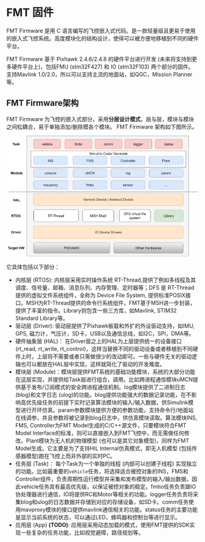# FMT 固件
FMT Firmware 是用 C 语言编写的飞控嵌入式代码。是一款轻量级且更易于使用的嵌入式飞控系统。高度模块化的结构设计，使得可以被方便地移植到不同的硬件平台。

FMT Firmware 基于 Pixhawk 2.4.6/2.4.8 的硬件平台进行开发 (未来将支持到更多硬件平台上)，包括FMU (stm32F427) 和 IO (stm32F103) 两个部分的固件。支持Mavlink 1.0/2.0，所以可以支持主流的地面站，如QGC，Mission Planner 等。

## FMT Firmware架构
FMT Firmware 为飞控的嵌入式部分，采用**分层设计模式**，层与层，模块与模块之间松耦合，易于单独添加/删除模各个模块。 FMT Firmware 架构如下图所示。

![fmt_structure](figures/fmt_struct.png)

它具体包括以下部分：

- 内核层 (RTOS): 内核层采用实时操作系统 RT-Thread,提供了例如多线程及其调度、信号量、邮箱、消息队列、内存管理、定时器等；DFS 是 RT-Thread 提供的虚拟文件系统组件，全称为 Device File System, 提供标准POSIX接口。MSH为RT-Thread提供的命令行系统组件，FMT基于MSH进一步封装，提供了丰富的指令。Library则包含一些三方库，如Mavlink, STIM32 Standard Library等。
- 驱动层 (Driver): 驱动层提供了Pixhawk板载和外扩的外设驱动支持，如IMU, GPS, 磁力计，气压计，SD卡，USB以及通信总线，如I2C，SPI，DMA等。
- 硬件抽象层 (HAL)： 在Driver层之上的HAL为上层提供统一的设备接口 (rt_read, rt_write, rt_control)，这样当替换不同的驱动设备或者移植到不同硬件上时，上层将不需要或者只需做很少的改动即可。一些与硬件无关的驱动逻辑也可以都放在HAL层中实现，这样就简化了驱动的开发难度。
- 模块层 (Module)：模块层提供FMT系统的基础功能模块，系统的大部分功能在这层实现，并提供给Task层进行组合，调用。比如跨进程通信模块uMCN提供基于发布/订阅模式的安全跨进程通信机制。log模块提供了二进制日志 (blog)和文字日志 (ulog)的功能。blog提供功能强大的数据记录功能，在不影响高优先级任务的前提下实时记录算法模块的输入/输入数据，供Simulink模型进行开环仿真。param参数模块提供方便的参数功能，支持命令行/地面站在线调参，并且参数将被记录到blog日志中，供仿真模块读取。算法模块INS, FMS, Controller为FMT Model生成的C/C++源文件，只要模块符合FMT Model Interface的标准，则可以直接嵌入到FMT飞控中，而无需做任何修改。Plant模块为无人机的物理模型 (也可以是其它对象模型)，同样为FMT Model生成。它主要是为了支持HIL Internal仿真模式，即无人机模型 (包括传感器模型)跑在飞控上而非外部的实时PC。
- 任务层 (Task)： 每个Task为一个单独的线程 (内部可以创建子线程) 实现独立的功能。比如最重要的`vehicle`任务，将选择适合被控对象的INS，FMS和Controller组件，负责周期性运行模型并采集和发布模型的输入/输出数据，因此vehicle任务具有最高优先级，以保证被控对象的稳定。fmtio任务负责跟IO协处理器进行通信，IO将提供RC和Motor等相关的功能。logger任务负责将采集blog和ulog的日志数据并存储到对应的存储设备，如SD卡。comm任务使用mavproxy模块的接口提供mavlink通信相关的功能。status任务的主要功能是显示当前系统的状态，可以通过LED，蜂鸣器和控制台等进行显示。
- 应用层 (App)  **(TODO)**: 应用层采用动态加载的模式，使用FMT提供的SDK实现一些复杂的任务功能，比如视觉避障，路径规划等。